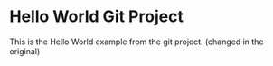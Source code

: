 # Hello World Git Project

This is the Hello World example from the git project.
(changed in the original)

